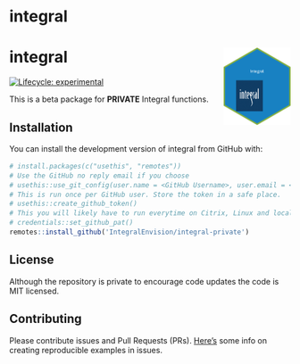 
<!-- README.md is generated from README.Rmd. Please edit that file -->

# integral

# integral <a href='https://github.com/IntegralEnvision/integral'><img src='integral.png' align="right" height="138.5" /></a>

<!-- badges: start -->

[![Lifecycle:
experimental](https://img.shields.io/badge/lifecycle-experimental-orange.svg)](https://lifecycle.r-lib.org/articles/stages.html#experimental)

<!-- badges: end -->

This is a beta package for **PRIVATE** Integral functions.

## Installation

You can install the development version of integral from
GitHub with:

``` r
# install.packages(c("usethis", "remotes"))
# Use the GitHub no reply email if you choose
# usethis::use_git_config(user.name = <GitHub Username>, user.email = <GitHub Email>)
# This is run once per GitHub user. Store the token in a safe place.
# usethis::create_github_token()
# This you will likely have to run everytime on Citrix, Linux and locally before running the remotes command
# credentials::set_github_pat()
remotes::install_github('IntegralEnvision/integral-private')
```

## License

Although the repository is private to encourage code updates the code is
MIT licensed.

## Contributing

Please contribute issues and Pull Requests (PRs).
[Here’s](https://community.rstudio.com/t/faq-whats-a-reproducible-example-reprex-and-how-do-i-create-one/5219)
some info on creating reproducible examples in issues.
